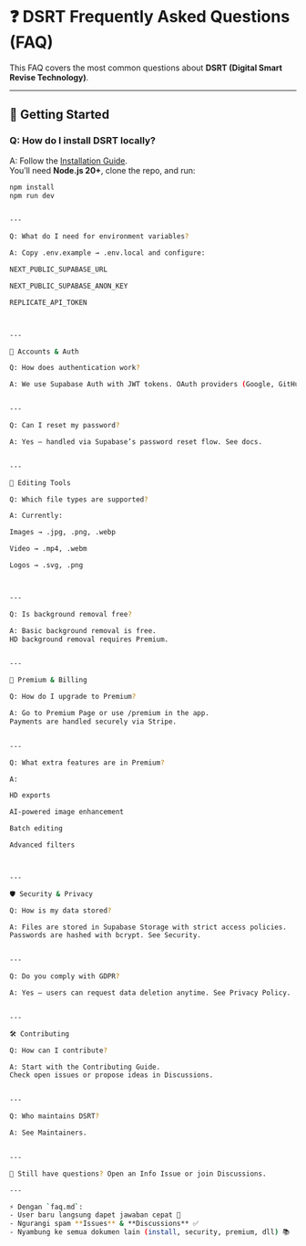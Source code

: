 # ❓ DSRT Frequently Asked Questions (FAQ)

This FAQ covers the most common questions about **DSRT (Digital Smart Revise Technology)**.

---

## 🚀 Getting Started

### Q: How do I install DSRT locally?
A: Follow the [Installation Guide](./install.md).  
You’ll need **Node.js 20+**, clone the repo, and run:
```bash
npm install
npm run dev


---

Q: What do I need for environment variables?

A: Copy .env.example → .env.local and configure:

NEXT_PUBLIC_SUPABASE_URL

NEXT_PUBLIC_SUPABASE_ANON_KEY

REPLICATE_API_TOKEN



---

🔑 Accounts & Auth

Q: How does authentication work?

A: We use Supabase Auth with JWT tokens. OAuth providers (Google, GitHub) are planned.


---

Q: Can I reset my password?

A: Yes — handled via Supabase’s password reset flow. See docs.


---

🎨 Editing Tools

Q: Which file types are supported?

A: Currently:

Images → .jpg, .png, .webp

Video → .mp4, .webm

Logos → .svg, .png



---

Q: Is background removal free?

A: Basic background removal is free.
HD background removal requires Premium.


---

💎 Premium & Billing

Q: How do I upgrade to Premium?

A: Go to Premium Page or use /premium in the app.
Payments are handled securely via Stripe.


---

Q: What extra features are in Premium?

A:

HD exports

AI-powered image enhancement

Batch editing

Advanced filters



---

🛡️ Security & Privacy

Q: How is my data stored?

A: Files are stored in Supabase Storage with strict access policies.
Passwords are hashed with bcrypt. See Security.


---

Q: Do you comply with GDPR?

A: Yes — users can request data deletion anytime. See Privacy Policy.


---

🛠 Contributing

Q: How can I contribute?

A: Start with the Contributing Guide.
Check open issues or propose ideas in Discussions.


---

Q: Who maintains DSRT?

A: See Maintainers.


---

📩 Still have questions? Open an Info Issue or join Discussions.

---

⚡ Dengan `faq.md`:  
- User baru langsung dapet jawaban cepat 🔎  
- Ngurangi spam **Issues** & **Discussions** ✅  
- Nyambung ke semua dokumen lain (install, security, premium, dll) 📚  

